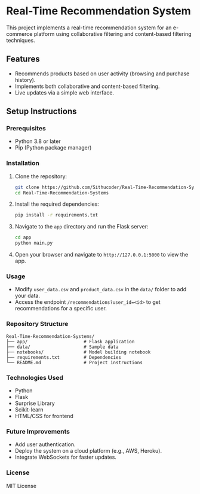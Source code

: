 # Real-Time Recommendation System

This project implements a real-time recommendation system for an e-commerce platform using collaborative filtering and content-based filtering techniques.

## Features
- Recommends products based on user activity (browsing and purchase history).
- Implements both collaborative and content-based filtering.
- Live updates via a simple web interface.

## Setup Instructions

### Prerequisites
- Python 3.8 or later
- Pip (Python package manager)

### Installation
1. Clone the repository:
   ```bash
   git clone https://github.com/Sithucoder/Real-Time-Recommendation-Systems.git
   cd Real-Time-Recommendation-Systems
   ```

2. Install the required dependencies:
   ```bash
   pip install -r requirements.txt
   ```

3. Navigate to the `app` directory and run the Flask server:
   ```bash
   cd app
   python main.py
   ```

4. Open your browser and navigate to `http://127.0.0.1:5000` to view the app.

### Usage
- Modify `user_data.csv` and `product_data.csv` in the `data/` folder to add your data.
- Access the endpoint `/recommendations?user_id=<id>` to get recommendations for a specific user.

### Repository Structure
```
Real-Time-Recommendation-Systems/
├── app/                     # Flask application
├── data/                    # Sample data
├── notebooks/               # Model building notebook
├── requirements.txt         # Dependencies
└── README.md                # Project instructions
```

### Technologies Used
- Python
- Flask
- Surprise Library
- Scikit-learn
- HTML/CSS for frontend

### Future Improvements
- Add user authentication.
- Deploy the system on a cloud platform (e.g., AWS, Heroku).
- Integrate WebSockets for faster updates.

### License
MIT License
